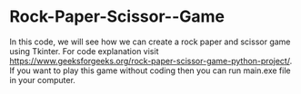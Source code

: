 # Rock-Paper-Scissor--Game
In this code, we will see how we can create a rock paper and scissor game using Tkinter. For code explanation visit https://www.geeksforgeeks.org/rock-paper-scissor-game-python-project/. 
If you want to play this game without coding then you can run main.exe file in your computer.
